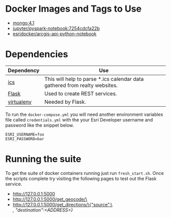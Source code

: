 # Docker Images and Tags to Use
 * [mongo:4.1](https://hub.docker.com/_/mongo?tab=description)
 * [jupyter/pyspark-notebook:7254cdcfa22b](https://hub.docker.com/r/jupyter/pyspark-notebook)
 * [esridocker/arcgis-api-python-notebook](https://hub.docker.com/r/esridocker/arcgis-api-python-notebook)

# Dependencies
| Dependency | Use |
|---|---|
| [ics](https://icspy.readthedocs.io/en/v0.4/) | This will help to parse *.ics calendar data gathered from realty websites. |
| [Flask](http://flask.pocoo.org/) | Used to create REST services. |
| [virtualenv](hhttps://virtualenv.pypa.io/en/latest/) | Needed by Flask. |

To run the `docker-compose.yml` you will need another environment variables file called `credentials.yml` with the your Esri Developer username and password like the snippet below.
```
ESRI_USERNAME=foo
ESRI_PASSWORD=bar
```

# Running the suite
To get the suite of docker containers running just run `fresh_start.sh`. Once the scripts complete try visiting the following pages to test out the Flask service.
 * http://127.0.0.1:5000
 * http://127.0.0.1:5000/get_geocode/\<ADDRESS>
 * http://127.0.0.1:5000/get_directions/\{"source":\<ADDRESS>, "destination":\<ADDRESS>\}